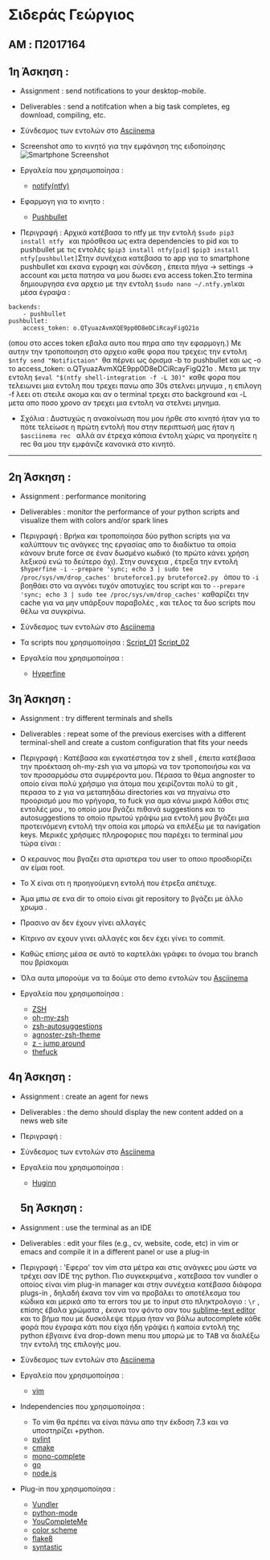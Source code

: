 # Σιδεράς Γεώργιος

## AM : Π2017164

## 1η Άσκηση : 

* Assignment : send notifications to your desktop-mobile.

* Deliverables : send a notifcation when a big task completes, eg download, compiling, etc.  

* Σύνδεσμος των εντολών στο [Asciinema](https://asciinema.org/a/312457 "asciinema") 

* Screenshot απο το κινητό για την εμφάνηση της ειδοποίησης ![Smartphone Screenshot](https://snipboard.io/i6vKI5.jpg)

* Εργαλεία που χρησιμοποίησα :
    * [notify(ntfy)](https://github.com/dschep/ntfy/ "ntfy")

* Εφαρμογη για το κινητο : 

    * [Pushbullet](https://www.pushbullet.com "Pushbullet")

* Περιγραφή : Αρχικά κατέβασα το ntfy με την εντολή ```$sudo pip3 install ntfy ```
και πρόσθεσα ως extra dependencies το pid και το pushbullet με τις εντολές ```$pip3 install ntfy[pid]``` ```$pip3 install ntfy[pushbullet]```Στην συνέχεια κατεβασα το app για το smartphone pushbullet και εκανα εγραφη και σύνδεση , έπειτα πήγα -> settings -> account και μετα πατησα να μου δωσει ενα access token.Στο termina δημιουργησα ενα αρχειο με την εντολη 
```$sudo nano ~/.ntfy.yml```και μέσα έγραψα : 
```
backends:
    - pushbullet
pushbullet:
    access_token: o.QTyuazAvmXQE9pp0D8eDCiRcayFigQ21ο
 ```
(οπου στο acces token εβαλα αυτο που πηρα απο την εφαρμογη.)
Με αυτην την τροποποιηση στο αρχειο καθε φορα που τρεχεις την εντολη ```$ntfy send "Notifictaion" ```θα πέρνει ως όρισμα -b το pushbullet και ως -o το access_token: o.QTyuazAvmXQE9pp0D8eDCiRcayFigQ21ο . Μετα με την εντολη ```$eval "$(ntfy shell-integration -f -L 30)" ```καθε φορα που τελειωνει μια εντολη που τρεχει πανω απο 30s στελνει μηνυμα , η επιλογη -f λεει οτι στειλε ακομα και αν ο terminal τρεχει στο background και -L μετα απο ποσο χρονο αν τρεχει μια εντολη να στελνει μηνημα.

* Σχόλια : Δυστυχώς η ανακοίνωση που μου ήρθε στο κινητό ήταν για το πότε τελείωσε η πρώτη εντολή που στην περιπτωσή μας ήταν η ```$asciinema rec ``` αλλά αν έτρεχα κάποια έντολη χώρις να προηγείτε η rec θα μου την εμφάνιζε κανονικά στο κινητό.
___
## 2η Άσκηση : 

* Assignment : performance monitoring

* Deliverables : monitor the performance of your python scripts and visualize them with colors and/or spark lines   

* Περιγραφή : Βρήκα και τροποποίησα δύο python scripts για να καλύπτουν τις ανάγκες της εργασίας απο το διαδίκτυο τα οποία κάνουν brute force σε έναν δωσμένο κωδικό (το πρώτο κάνει χρήση λεξικού ενώ το δεύτερο όχι). Στην συνεχεια , έτρεξα την εντολή ```$hyperfine -i --prepare 'sync; echo 3 | sudo tee /proc/sys/vm/drop_caches' bruteforce1.py bruteforce2.py ```
όπου το ```-i``` βοηθάει στο να αγνόει τυχόν αποτυχίες του script και το ```--prepare 'sync; echo 3 | sudo tee /proc/sys/vm/drop_caches'``` καθαρίζει την cache για να μην υπάρξουν παραβολές , και τελος τα δυο scripts που θέλω να συγκρίνω.

* Σύνδεσμος των εντολών στο [Asciinema](https://asciinema.org/a/312537 "asciinema") 

* Τα scripts που χρησιμοποίησα : [Script_01](https://github.com/geosideras/My_ionio_university_repository/blob/master/Python_Scripts/bruteforce1.py) [Script_02](https://github.com/geosideras/My_ionio_university_repository/blob/master/Python_Scripts/bruteforce2.py)

* Εργαλεία που χρησιμοποίησα :
    * [Hyperfine](https://github.com/sharkdp/hyperfine "Hyperfine")
    

## 3η Άσκηση : 

* Assignment : try different terminals and shells

* Deliverables : repeat some of the previous exercises with a different terminal-shell and create a custom configuration that fits your needs   

* Περιγραφή : Κατέβασα και εγκατέστησα τον z shell , έπειτα κατέβασα την προέκταση oh-my-zsh για να μπορώ να τον τροποποιήσω και να τον προσαρμόσω στα συμφέροντα μου. Πέρασα το θέμα angnoster το οποίο είναι πολύ χρήσιμο για άτομα που χειρίζονται πολύ το git , περασα το z για να μεταπηδάω directories και να πηγαίνω στο προορισμό μου πιο γρήγορα, το fuck για αμα κάνω μικρά λάθοι στις εντολές μου , το οποίο μου βγάζει πιθανά suggestions και το autosuggestions το οποίο πρωτού γράψω μια εντολή μου βγάζει μια προτεινόμενη εντολή την οποία και μπορώ να επιλέξω με τα navigation keys. Μερικές χρήσιμες πληροφοριες που παρέχει το terminal μου τώρα είναι : 
* Ο κεραυνος που βγαζει στα αριστερα του user το οποιο προσδιορίζει αν είμαι root. 
* Το X είναι οτι η προηγούμενη εντολή που έτρεξα απέτυχε. 
* Άμα μπω σε ενα dir το οποίο είναι git repository το βγάζει με άλλο χρωμα . 
* Πρασινο αν δεν έχουν γίνει αλλαγές 
* Κίτρινο αν εχουν γινει αλλαγές και δεν έχει γίνει το commit. 
* Καθώς επίσης μέσα σε αυτό το καρτελάκι γράφει το όνομα του branch που βρίσκομαι 

* Όλα αυτα μπορούμε να τα δούμε στο demo εντολών του [Asciinema](https://asciinema.org/a/312545 "asciinema") 

* Εργαλεία που χρησιμοποίησα :
    * [ZSH](https://github.com/ohmyzsh/ohmyzsh/wiki/Installing-ZSH "zsh")
    * [oh-my-zsh](https://github.com/ohmyzsh/ohmyzsh "ohmyzsh")
    * [zsh-autosuggestions](https://github.com/zsh-users/zsh-autosuggestions "autosuggestions")
    * [agnoster-zsh-theme](https://github.com/agnoster/agnoster-zsh-theme "agnoster")
    * [z - jump around](https://github.com/rupa/z "Z")
    * [thefuck](https://github.com/nvbn/thefuck "thefuck")
    
 ## 4η Άσκηση : 

* Assignment : create an agent for news

* Deliverables : the demo should display the new content added on a news web site 

* Περιγραφή : 

* Σύνδεσμος των εντολών στο [Asciinema](https://asciinema.org/a/312537 "asciinema") 

* Εργαλεία που χρησιμοποίησα :
    * [Huginn](https://github.com/huginn/huginn "huginn")
    
  ## 5η Άσκηση : 

* Assignment : use the terminal as an IDE

* Deliverables : edit your files (e.g., cv, website, code, etc) in vim or emacs and compile it in a different panel or use a plug-in

* Περιγραφή : 'Εφερα' τον vim στα μέτρα και στις ανάγκες μου ώστε να τρέχει σαν IDE της python. Πιο συγκεκριμένα , κατεβασα τον vundler ο οποίος είναι vim plug-in manager  και στην συνέχεια κατέβασα διάφορα plugs-in , δηλαδή έκανα τον vim να προβάλει το αποτέλεσμα του κώδικα και μερικά απο τα errors του με το input στο πληκτρολογιο :  ``` \r ``` , επίσης έβαλα χρώματα , έκανα τον φόντο σαν του [sublime-text editor](https://www.sublimetext.com/) και το βήμα που με δυσκόλεψε τέρμα ήταν να βάλω autocomplete κάθε φορά που έγραφα κάτι που είχα ήδη γράψει ή καποία εντολή της python έβγαινε ένα drop-down menu που μπορώ με το <kbd>TAB</kbd> να διαλέξω την εντολή της επιλογής μου.

* Σύνδεσμος των εντολών στο [Asciinema](https://asciinema.org/a/314130 "asciinema") 

* Εργαλεία που χρησιμοποίησα :
    * [vim](https://www.vim.org/ "vim")

* Independencies που χρησιμοποίησα :
    * Το vim θα πρέπει να είναι πάνω απο την έκδοση 7.3 και να υποστηρίζει +python.
    * [pylint](https://www.pylint.org/)
    * [cmake](https://cmake.org/)
    * [mono-complete](https://www.mono-project.com/docs/getting-started/install/linux/)
    * [go](https://golang.org/doc/install)
    * [node.js](https://nodejs.org/en/download/package-manager/)
    
* Plug-in που χρησιμοποίησα :
    * [Vundler](https://github.com/VundleVim/Vundle.vim )
    * [python-mode](https://github.com/python-mode/python-mode)
    * [YouCompleteMe](https://github.com/ycm-core/YouCompleteMe)
    * [color scheme](https://github.com/jnurmine/Zenburn)
    * [flake8](https://github.com/nvie/vim-flake8)
    * [syntastic](https://github.com/vim-syntastic/syntastic)





